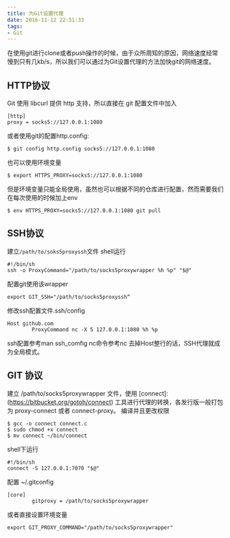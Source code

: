 ```yaml
---
title: 为Git设置代理
date: 2016-11-12 22:51:33
tags:
- Git
---
```

在使用git进行clone或者push操作的时候，由于众所周知的原因，网络速度经常慢到只有几kb/s，所以我们可以通过为Git设置代理的方法加快git的网络速度。
<!-- more -->
## HTTP协议
Git 使用 libcurl 提供 http 支持，所以直接在 git 配置文件中加入
~~~
[http]
proxy = socks5://127.0.0.1:1080
~~~
或者使用git的配置http.config:
~~~
$ git config http.config socks5://127.0.0.1:1080
~~~
也可以使用环境变量
~~~
$ export HTTPS_PROXY=socks5://127.0.0.1:1080
~~~
但是环境变量只能全局使用，虽然也可以根据不同的仓库进行配置，然而需要我们在每次使用的时候加上env
~~~
$ env HTTPS_PROXY=socks5://127.0.0.1:1080 git pull
~~~
## SSH协议
建立`/path/to/soks5proxyssh`文件
shell运行
~~~
#!/bin/sh
ssh -o ProxyCommand="/path/to/socks5proxywrapper %h %p" "$@"
~~~
配置git使用该wrapper
~~~
export GIT_SSH="/path/to/socks5proxyssh“
~~~

修改ssh配置文件.ssh/config
~~~
Host github.com
        ProxyCommand nc -X 5 127.0.0.1:1080 %h %p
~~~
ssh配置参考man ssh_comfig
nc命令参考nc
去掉Host整行的话，SSH代理就成为全局模式。

## GIT 协议
建立 /path/to/socks5proxywrapper 文件，使用 [connect]:(https://bitbucket.org/gotoh/connect) 工具进行代理的转换，各发行版一般打包为 proxy-connect 或者 connect-proxy。
编译并且更改权限
~~~
$ gcc -o connect connect.c
$ sudo chmod +x connect
$ mv connect ~/bin/connect
~~~
shell下运行
~~~
#!/bin/sh
connect -S 127.0.0.1:7070 "$@"
~~~
配置 ~/.gitconfig
~~~
[core]
        gitproxy = /path/to/socks5proxywrapper
~~~
或者直接设置环境变量
~~~
export GIT_PROXY_COMMAND="/path/to/socks5proxywrapper"
~~~
